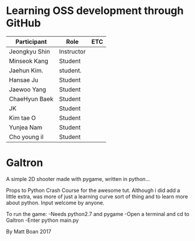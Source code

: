 # Learning OSS development through GitHub

| Participant   | Role       | ETC |
|---------------|------------|-----|
| Jeongkyu Shin | Instructor |     |
| Minseok  Kang | Student    |     |
| Jaehun Kim.   | student.   |     |
| Hansae Ju     | Student    |     |
| Jaewoo Yang   | Student    |     |
| ChaeHyun Baek | Student    |     |
| JK            | Student    |     |
| Kim tae O     | Student    |     |
| Yunjea Nam    | Student    |     |
| Cho young il  | Student    |     |


# Galtron
A simple 2D shooter made with pygame, written in python...

Props to Python Crash Course for the awesome tut. Although i did add a little extra, was more of just a learning curve sort of thing and to learn more about python. Input welcome by anyone.

To run the game:
	-Needs python2.7 and pygame
	-Open a terminal and cd to Galtron
	-Enter python main.py

By Matt Boan 2017
